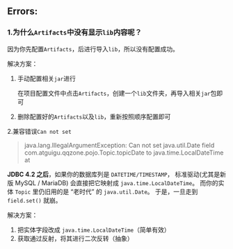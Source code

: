 ## Errors:

### 1.为什么`Artifacts`中没有显示`lib`内容呢？

因为你先配置`Artifacts`，后进行导入`lib`，所以没有配置成功。

解决方案：

1. 手动配置相关`jar`进行

   在项目配置文件中点击`Artifacts`，创建一个`lib`文件夹，再导入相关`jar`包即可

2. 删除配置好的`Artifacts`以及`lib`，重新按照顺序配置即可

2.兼容错误`Can not set`

>java.lang.IllegalArgumentException: Can not set java.util.Date field com.atguigu.qqzone.pojo.Topic.topicDate to java.time.LocalDateTime
>	at 

**JDBC 4.2 之后**，如果你的数据库列是 `DATETIME/TIMESTAMP`，
标准驱动(尤其是新版 MySQL / MariaDB) 会直接把它映射成 `java.time.LocalDateTime`。
而你的实体 `Topic` 里仍旧用的是 “老时代” 的 `java.util.Date`。
于是，一旦走到 `field.set()` 就崩。

解决方案：

1. 把实体字段改成 `java.time.LocalDateTime`（简单有效）
2. 获取通过反射，将其进行二次反转（抽象）
